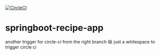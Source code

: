 
[![CircleCI](https://circleci.com/gh/prem-sr-git/springboot-recipe-app.svg?style=svg)](https://circleci.com/gh/prem-sr-git/springboot-recipe-app)

# springboot-recipe-app

another trigger for circle-ci from the right branch :smile:
just a whitespace to trigger circle ci

